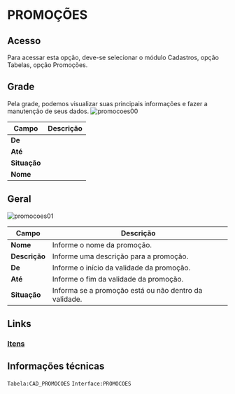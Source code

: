 # PROMOÇÕES

## Acesso
Para acessar esta opção, deve-se selecionar o módulo Cadastros, opção Tabelas, opção Promoções.
## Grade
Pela grade, podemos visualizar suas principais informações e fazer a manutenção de seus dados.
![promocoes00](https://raw.githubusercontent.com/netforcews/docs-erp/master/cadastros/imagens/promocoes00.png)

Campo | Descrição
------|----------
**De** | 
**Até** | 
**Situação** | 
**Nome** | 
## Geral
![promocoes01](https://raw.githubusercontent.com/netforcews/docs-erp/master/cadastros/imagens/promocoes01.png)

Campo | Descrição
------|----------
**Nome** | Informe o nome da promoção.
**Descrição** | Informe uma descrição para a promoção.
**De** | Informe o início da validade da promoção.
**Até** | Informe o fim da validade da promoção.
**Situação** | Informa se a promoção está ou não dentro da validade.
## Links
### [Itens](/geral/promocaoitens.md)
## Informações técnicas
```Tabela:CAD_PROMOCOES``` 
```Interface:PROMOCOES```
